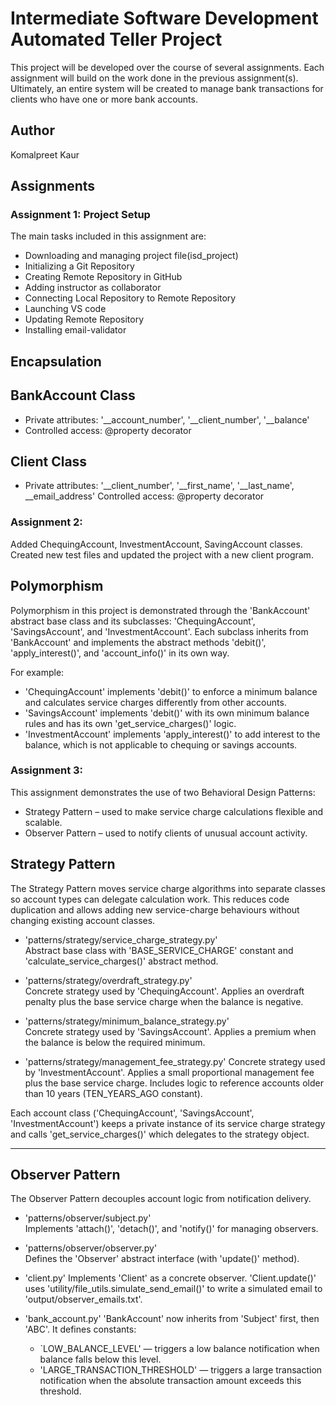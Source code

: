 # Intermediate Software Development Automated Teller Project
This project will be developed over the course of several assignments.  Each assignment will build on the work done in the previous assignment(s).  Ultimately, an entire system will be created to manage bank transactions for clients who have one or more bank accounts.

## Author
Komalpreet Kaur

## Assignments
### Assignment 1: Project Setup
The main tasks included in this assignment are:
- Downloading and managing project file(isd_project)
- Initializing a Git Repository
- Creating Remote Repository in GitHub
- Adding instructor as collaborator
- Connecting Local Repository to Remote Repository
- Launching VS code
- Updating Remote Repository
- Installing email-validator

## Encapsulation

## BankAccount Class

- Private attributes: '__account_number', '__client_number', '__balance'
- Controlled access: @property decorator

## Client Class

- Private attributes: '__client_number', '__first_name', '__last_name', __email_address'
Controlled access: @property decorator

### Assignment 2:
 Added ChequingAccount, InvestmentAccount, SavingAccount classes. Created new test files and updated the project with a new client program.

## Polymorphism 
Polymorphism in this project is demonstrated through the 'BankAccount' abstract base class and its subclasses: 'ChequingAccount', 'SavingsAccount', and 'InvestmentAccount'. Each subclass inherits from 'BankAccount' and implements the abstract methods 'debit()', 'apply_interest()', and 'account_info()' in its own way. 

For example:  
- 'ChequingAccount' implements 'debit()' to enforce a minimum balance and calculates service charges differently from other accounts.  
- 'SavingsAccount' implements 'debit()' with its own minimum balance rules and has its own 'get_service_charges()' logic.  
- 'InvestmentAccount' implements 'apply_interest()' to add interest to the balance, which is not applicable to chequing or savings accounts.  

### Assignment 3:
This assignment demonstrates the use of two Behavioral Design Patterns:  
- Strategy Pattern – used to make service charge calculations flexible and scalable.  
- Observer Pattern – used to notify clients of unusual account activity.

## Strategy Pattern
The Strategy Pattern moves service charge algorithms into separate classes so account types can delegate calculation work. This reduces code duplication and allows adding new service-charge behaviours without changing existing account classes.

- 'patterns/strategy/service_charge_strategy.py'  
  Abstract base class with 'BASE_SERVICE_CHARGE' constant and 'calculate_service_charges()' abstract method.

- 'patterns/strategy/overdraft_strategy.py'  
  Concrete strategy used by 'ChequingAccount'. Applies an overdraft penalty plus the base service charge when the balance is negative.

- 'patterns/strategy/minimum_balance_strategy.py'  
  Concrete strategy used by 'SavingsAccount'. Applies a premium when the balance is below the required minimum.

- 'patterns/strategy/management_fee_strategy.py' 
  Concrete strategy used by 'InvestmentAccount'. Applies a small proportional management fee plus the base service charge. Includes logic to reference accounts older than 10 years (TEN_YEARS_AGO constant).

Each account class ('ChequingAccount', 'SavingsAccount', 'InvestmentAccount') keeps a private instance of its service charge strategy and calls 'get_service_charges()' which delegates to the strategy object.

---

## Observer Pattern
The Observer Pattern decouples account logic from notification delivery.

- 'patterns/observer/subject.py'  
  Implements 'attach()', 'detach()', and 'notify()' for managing observers.

- 'patterns/observer/observer.py'  
  Defines the 'Observer' abstract interface (with 'update()' method).

- 'client.py' 
  Implements 'Client' as a concrete observer. 'Client.update()' uses 'utility/file_utils.simulate_send_email()' to write a simulated email to 'output/observer_emails.txt'.

- 'bank_account.py' 
  'BankAccount' now inherits from 'Subject' first, then 'ABC'. It defines constants:
  - `LOW_BALANCE_LEVEL' — triggers a low balance notification when balance falls below this level.
  - 'LARGE_TRANSACTION_THRESHOLD' — triggers a large transaction notification when the absolute transaction amount exceeds this threshold.

